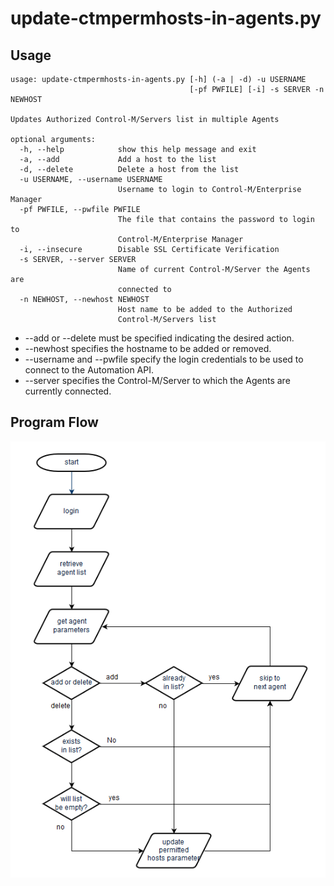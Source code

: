 # update-ctmpermhosts-in-agents.py

## Usage

```
usage: update-ctmpermhosts-in-agents.py [-h] (-a | -d) -u USERNAME
                                        [-pf PWFILE] [-i] -s SERVER -n NEWHOST

Updates Authorized Control-M/Servers list in multiple Agents

optional arguments:
  -h, --help            show this help message and exit
  -a, --add             Add a host to the list
  -d, --delete          Delete a host from the list
  -u USERNAME, --username USERNAME
                        Username to login to Control-M/Enterprise Manager
  -pf PWFILE, --pwfile PWFILE
                        The file that contains the password to login to
                        Control-M/Enterprise Manager
  -i, --insecure        Disable SSL Certificate Verification
  -s SERVER, --server SERVER
                        Name of current Control-M/Server the Agents are
                        connected to
  -n NEWHOST, --newhost NEWHOST
                        Host name to be added to the Authorized
                        Control-M/Servers list
```

* --add or --delete must be specified indicating the desired action.
* --newhost specifies the hostname to be added or removed.
* --username and --pwfile specify the login credentials to be used to connect to
  the Automation API.
* --server specifies the Control-M/Server to which the Agents are currently
  connected.

## Program Flow

![Program Flowchart](../images/UpdateAuthHostsFlow.PNG)


